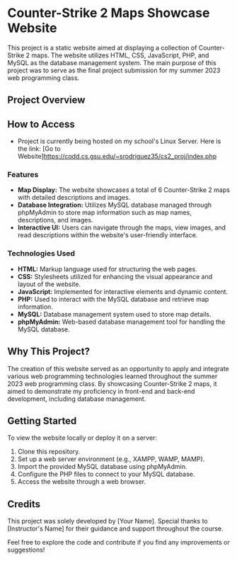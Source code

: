 # Counter-Strike 2 Maps Showcase Website

This project is a static website aimed at displaying a collection of Counter-Strike 2 maps. The website utilizes HTML, CSS, JavaScript, PHP, and MySQL as the database management system. The main purpose of this project was to serve as the final project submission for my summer 2023 web programming class.

## Project Overview

## How to Access
- Project is currently being hosted on my school's Linux Server. Here is the link: [Go to Website]https://codd.cs.gsu.edu/~srodriguez35/cs2_proj/index.php
### Features
- **Map Display:** The website showcases a total of 6 Counter-Strike 2 maps with detailed descriptions and images.
- **Database Integration:** Utilizes MySQL database managed through phpMyAdmin to store map information such as map names, descriptions, and images.
- **Interactive UI:** Users can navigate through the maps, view images, and read descriptions within the website's user-friendly interface.

### Technologies Used
- **HTML:** Markup language used for structuring the web pages.
- **CSS:** Stylesheets utilized for enhancing the visual appearance and layout of the website.
- **JavaScript:** Implemented for interactive elements and dynamic content.
- **PHP:** Used to interact with the MySQL database and retrieve map information.
- **MySQL:** Database management system used to store map details.
- **phpMyAdmin:** Web-based database management tool for handling the MySQL database.

## Why This Project?

The creation of this website served as an opportunity to apply and integrate various web programming technologies learned throughout the summer 2023 web programming class. By showcasing Counter-Strike 2 maps, it aimed to demonstrate my proficiency in front-end and back-end development, including database management.

## Getting Started

To view the website locally or deploy it on a server:
1. Clone this repository.
2. Set up a web server environment (e.g., XAMPP, WAMP, MAMP).
3. Import the provided MySQL database using phpMyAdmin.
4. Configure the PHP files to connect to your MySQL database.
5. Access the website through a web browser.



## Credits

This project was solely developed by [Your Name]. Special thanks to [Instructor's Name] for their guidance and support throughout the course.

Feel free to explore the code and contribute if you find any improvements or suggestions!

